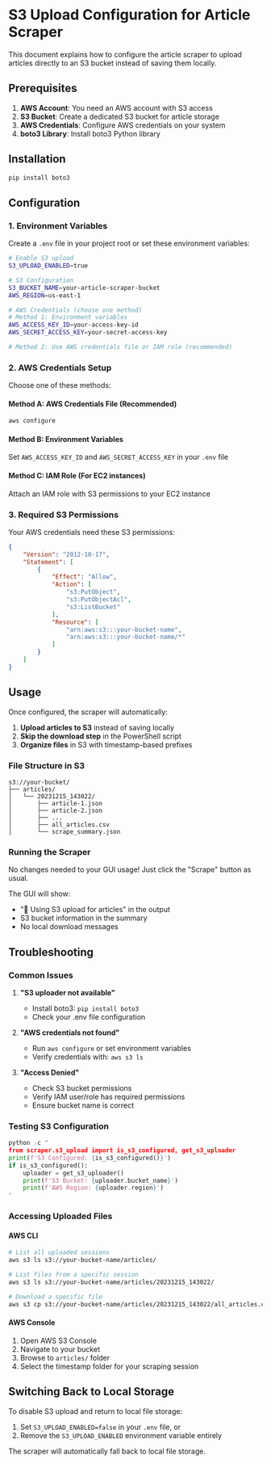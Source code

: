 # S3 Upload Configuration for Article Scraper

This document explains how to configure the article scraper to upload articles directly to an S3 bucket instead of saving them locally.

## Prerequisites

1. **AWS Account**: You need an AWS account with S3 access
2. **S3 Bucket**: Create a dedicated S3 bucket for article storage
3. **AWS Credentials**: Configure AWS credentials on your system
4. **boto3 Library**: Install boto3 Python library

## Installation

```bash
pip install boto3
```

## Configuration

### 1. Environment Variables

Create a `.env` file in your project root or set these environment variables:

```bash
# Enable S3 upload
S3_UPLOAD_ENABLED=true

# S3 Configuration
S3_BUCKET_NAME=your-article-scraper-bucket
AWS_REGION=us-east-1

# AWS Credentials (choose one method)
# Method 1: Environment variables
AWS_ACCESS_KEY_ID=your-access-key-id
AWS_SECRET_ACCESS_KEY=your-secret-access-key

# Method 2: Use AWS credentials file or IAM role (recommended)
```

### 2. AWS Credentials Setup

Choose one of these methods:

#### Method A: AWS Credentials File (Recommended)
```bash
aws configure
```

#### Method B: Environment Variables
Set `AWS_ACCESS_KEY_ID` and `AWS_SECRET_ACCESS_KEY` in your `.env` file

#### Method C: IAM Role (For EC2 instances)
Attach an IAM role with S3 permissions to your EC2 instance

### 3. Required S3 Permissions

Your AWS credentials need these S3 permissions:

```json
{
    "Version": "2012-10-17",
    "Statement": [
        {
            "Effect": "Allow",
            "Action": [
                "s3:PutObject",
                "s3:PutObjectAcl",
                "s3:ListBucket"
            ],
            "Resource": [
                "arn:aws:s3:::your-bucket-name",
                "arn:aws:s3:::your-bucket-name/*"
            ]
        }
    ]
}
```

## Usage

Once configured, the scraper will automatically:

1. **Upload articles to S3** instead of saving locally
2. **Skip the download step** in the PowerShell script
3. **Organize files** in S3 with timestamp-based prefixes

### File Structure in S3

```
s3://your-bucket/
├── articles/
│   └── 20231215_143022/
│       ├── article-1.json
│       ├── article-2.json
│       ├── ...
│       ├── all_articles.csv
│       └── scrape_summary.json
```

### Running the Scraper

No changes needed to your GUI usage! Just click the "Scrape" button as usual.

The GUI will show:
- "🚀 Using S3 upload for articles" in the output
- S3 bucket information in the summary
- No local download messages

## Troubleshooting

### Common Issues

1. **"S3 uploader not available"**
   - Install boto3: `pip install boto3`
   - Check your .env file configuration

2. **"AWS credentials not found"**
   - Run `aws configure` or set environment variables
   - Verify credentials with: `aws s3 ls`

3. **"Access Denied"**
   - Check S3 bucket permissions
   - Verify IAM user/role has required permissions
   - Ensure bucket name is correct

### Testing S3 Configuration

```python
python -c "
from scraper.s3_upload import is_s3_configured, get_s3_uploader
print(f'S3 Configured: {is_s3_configured()}')
if is_s3_configured():
    uploader = get_s3_uploader()
    print(f'S3 Bucket: {uploader.bucket_name}')
    print(f'AWS Region: {uploader.region}')
"
```

### Accessing Uploaded Files

#### AWS CLI
```bash
# List all uploaded sessions
aws s3 ls s3://your-bucket-name/articles/

# List files from a specific session
aws s3 ls s3://your-bucket-name/articles/20231215_143022/

# Download a specific file
aws s3 cp s3://your-bucket-name/articles/20231215_143022/all_articles.csv ./
```

#### AWS Console
1. Open AWS S3 Console
2. Navigate to your bucket
3. Browse to `articles/` folder
4. Select the timestamp folder for your scraping session

## Switching Back to Local Storage

To disable S3 upload and return to local file storage:

1. Set `S3_UPLOAD_ENABLED=false` in your `.env` file, or
2. Remove the `S3_UPLOAD_ENABLED` environment variable entirely

The scraper will automatically fall back to local file storage.
